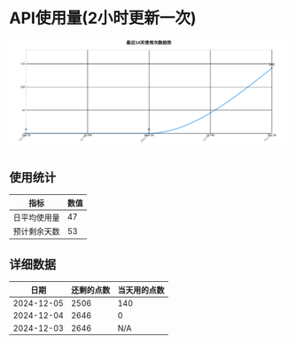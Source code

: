# API使用量(2小时更新一次)



 ![走势图](./chart.svg)

## 使用统计

| 指标 | 数值 |
|------|------|
| 日平均使用量 | 47 |
| 预计剩余天数 | 53 |

## 详细数据

| 日期 | 还剩的点数 | 当天用的点数 |
|------|------------|-------------|
| 2024-12-05 | 2506 | 140 |
| 2024-12-04 | 2646 | 0 |
| 2024-12-03 | 2646 | N/A |
